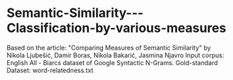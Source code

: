 # Semantic-Similarity---Classification-by-various-measures
Based on the article: "Comparing Measures of Semantic Similarity" by Nikola Ljubešić, Damir Boras, Nikola Bakarić, Jasmina Njavro
Input corpus: English All - Biarcs dataset of Google Syntactic N-Grams. 
Gold-standard Dataset:  word-relatedness.txt
